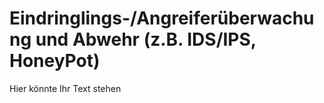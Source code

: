 # Eindringlings-/Angreiferüberwachung und Abwehr (z.B. IDS/IPS, HoneyPot)

Hier könnte Ihr Text stehen